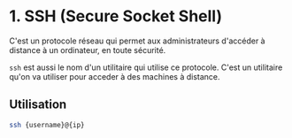 # 1. SSH (Secure Socket Shell)

C'est un protocole réseau qui permet aux administrateurs d'accéder à distance à un ordinateur, en toute sécurité.

`ssh` est aussi le nom d'un utilitaire qui utilise ce protocole.
C'est un utilitaire qu'on va utiliser pour acceder à des machines à distance.

## Utilisation

```bash
ssh {username}@{ip}
```

